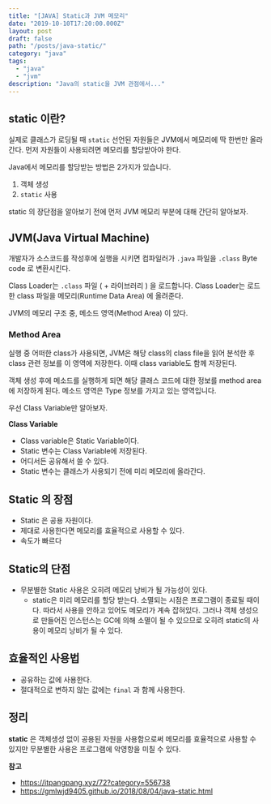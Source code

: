 ```yaml
---
title: "[JAVA] Static과 JVM 메모리"
date: "2019-10-10T17:20:00.000Z"
layout: post
draft: false
path: "/posts/java-static/"
category: "java"
tags:
  - "java"
  - "jvm"
description: "Java의 static을 JVM 관점에서..."
---
```


## static 이란?

실제로 클래스가 로딩될 때 `static` 선언된 자원들은 JVM에서 메모리에 딱 한번만 올라간다.
먼저 자원들이 사용되려면 메모리를 할당받아야 한다.

Java에서 메모리를 할당받는 방법은 2가지가 있습니다.

1. 객체 생성
2. `static` 사용

static 의 장단점을 알아보기 전에 먼저 JVM 메모리 부분에 대해 간단히 알아보자.

## JVM(Java Virtual Machine)

개발자가 소스코드를 작성후에 실행을 시키면 컴파일러가 `.java` 파일을 `.class` Byte code 로 변환시킨다.

Class Loader는 `.class` 파일 ( + 라이브러리 ) 을 로드합니다. Class Loader는 로드한 class 파일을 메모리(Runtime Data Area) 에 올려준다. 

JVM의 메모리 구조 중, 메소드 영역(Method Area) 이 있다.

### Method Area

실행 중 어떠한 class가 사용되면, JVM은 해당 class의 class file을 읽어 분석한 후 class 관련 정보를 이 영역에 저장한다. 이때 class variable도 함께 저장된다.

객체 생성 후에 메소드를 실행하게 되면 해당 클래스 코드에 대한 정보를 method area에 저장하게 된다. 메소드 영역은 Type 정보를 가지고 있는 영역입니다.

우선 Class Variable만 알아보자.

**Class Variable**

- Class variable은 Static Variable이다.
- Static 변수는 Class Variable에 저장된다.
- 어디서든 공유해서 쓸 수 있다.
- Static 변수는 클래스가 사용되기 전에 미리 메모리에 올라간다.

## Static 의 장점

- Static 은 공용 자원이다.
- 제대로 사용한다면 메모리를 효율적으로 사용할 수 있다.
- 속도가 빠르다

## Static의 단점

- 무분별한 Static 사용은 오히려 메모리 낭비가 될 가능성이 있다.
  - static은 미리 메모리를 할당 받는다. 소멸되는 시점은 프로그램이 종료될 때이다. 따라서 사용을 안하고 있어도 메모리가 계속 잡혀있다. 그러나 객체 생성으로 만들어진 인스턴스는 GC에 의해 소멸이 될 수 있으므로 오히려 static의 사용이 메모리 낭비가 될 수 있다.

## 효율적인 사용법

- 공유하는 값에 사용한다.
- 절대적으로 변하지 않는 값에는 `final` 과 함께 사용한다.

## 정리

**static** 은 객체생성 없이 공용된 자원을 사용함으로써 메모리를 효율적으로 사용할 수 있지만 무분별한 사용은 프로그램에 악영항을 미칠 수 있다.


**참고**

- https://itpangpang.xyz/72?category=556738
- https://gmlwjd9405.github.io/2018/08/04/java-static.html

